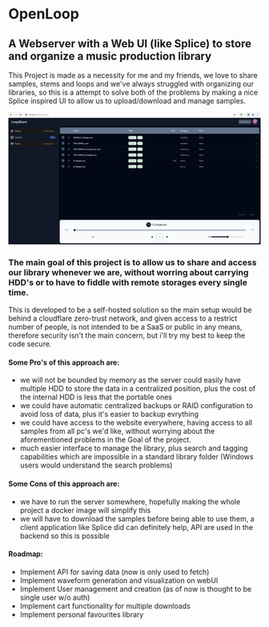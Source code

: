 # OpenLoop

## A Webserver with a Web UI (like Splice) to store and organize a music production library

This Project is made as a necessity for me and my friends, we love to share samples, stems and loops and we've always struggled with organizing our libraries,
so this is a attempt to solve both of the problems by making a nice Splice inspired UI to allow us to upload/download and manage samples.

![alt text](image.png)

### The main goal of this project is to allow us to share and access our library whenever we are, without worring about carrying HDD's or to have to fiddle with remote storages every single time.

This is developed to be a self-hosted solution so the main setup would be behind a cloudflare zero-trust network, and given access to a restrict number of people, is not intended to be a SaaS or public in any means,
therefore security isn't the main concern, but i'll try my best to keep the code secure.

#### Some Pro's of this approach are:
- we will not be bounded by memory as the server could easily have multiple HDD to store the data in a centralized position, plus the cost of the internal HDD is less that the portable ones
- we could have automatic centralized backups or RAID configuration to avoid loss of data, plus it's easier to backup evrything
- we could have access to the website everywhere, having access to all samples from all pc's we'd like, without worrying about the aforementioned problems in the Goal of the project.
- much easier interface to manage the library, plus search and tagging capabilities which are impossible in a standard library folder (Windows users would understand the search problems)

#### Some Cons of this approach are:
- we have to run the server somewhere, hopefully making the whole project a docker image will simplify this
- we will have to download the samples before being able to use them, a client application like Splice did can definitely help, API are used in the backend so this is possible

  
#### Roadmap:
- Implement API for saving data (now is only used to fetch)
- Implement waveform generation and visualization on webUI
- Implement User management and creation (as of now is thought to be single user w/o auth)
- Implement cart functionality for multiple downloads
- Implement personal favourites library
